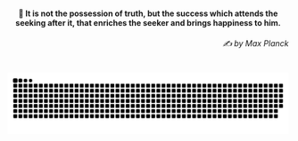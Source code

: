 <h4 align="center">
  💭 It is not the possession of truth, but the success which attends the seeking after it, that enriches the seeker and brings happiness to him.
  <h6 align="right">
    <i>
      ✍️ by Max Planck
    </i>
  </h6>
</h4>

#

<picture>
  <source media="(prefers-color-scheme: dark)" srcset="https://raw.githubusercontent.com/sakshiagrwal/sakshiagrwal/output/github-snake-dark.svg">
  <source media="(prefers-color-scheme: light)" srcset="https://raw.githubusercontent.com/sakshiagrwal/sakshiagrwal/output/github-snake.svg">
  <img alt="snk" src="https://raw.githubusercontent.com/sakshiagrwal/sakshiagrwal/output/github-snake.svg">
</picture>
